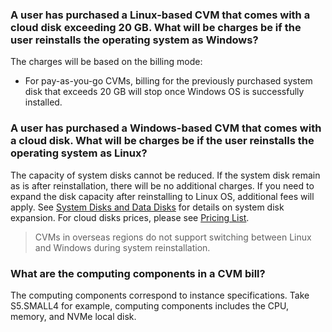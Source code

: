 ### A user has purchased a Linux-based CVM that comes with a cloud disk exceeding 20 GB. What will be charges be if the user reinstalls the operating system as Windows?

The charges will be based on the billing mode: 

- For pay-as-you-go CVMs, billing for the previously purchased system disk that exceeds 20 GB will stop once Windows OS is successfully installed. 

### A user has purchased a Windows-based CVM that comes with a cloud disk. What will be charges be if the user reinstalls the operating system as Linux?

The capacity of system disks cannot be reduced. If the system disk remain as is after reinstallation, there will be no additional charges. If you need to expand the disk capacity after reinstalling to Linux OS, additional fees will apply. See [System Disks and Data Disks](https://intl.cloud.tencent.com/document/product/213/17351) for details on system disk expansion.
For cloud disks prices, please see [Pricing List](https://intl.cloud.tencent.com/document/product/362/2413).

> CVMs in overseas regions do not support switching between Linux and Windows during system reinstallation.
>


### What are the computing components in a CVM bill?

The computing components correspond to instance specifications. Take S5.SMALL4 for example, computing components includes the CPU, memory, and NVMe local disk.
